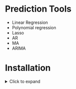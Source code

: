 # Prediction Tools
- Linear Regression
- Polynomial regression
- Lasso
- AR
- MA
- ARIMA

<!-- - Simple and Exponential Smoothing 
- Holt's Winter Model
- Dickey-Fuller test
- Facebook's Prophet Model
- AR, MA, ARIMA, SARIMA using VARMAX Modeling
- Auto AR, MA, ARIMA and SARIMA Models -->

<!-- - DeepLearning:
    1. LSTM
    2. CNN
    3. LSTM + CNN
    4. CONV2LSTM -->

# Installation
<details>
<summary> Click to expand</summary>

### General tools
- pip install --upgrade pip
- pip install --upgrade setuptools
- pip install datetime
- pip install numpy
- pip install pandas
- pip install matplotlib
- pip install -U kaleido
- pip install -U scikit-learn
- pip install tslearn
- pip install pmdarima
- pip install tensorflow

### FBProphet
- python -m pip install pystan==2.17.1.0
- python -m pip install fbprophet==0.6   
- python -m pip install --upgrade fbprophet
- pip install --upgrade plotly

<!--
## Extra ##
- pip install jupyterlab
- pip install notebook
- pip install voila
- pip install ipython

## Confirm ##
- pip show tensorflow
- pip list | grep tensorflow
- pip list | findstr tensorflow
-->
</details>